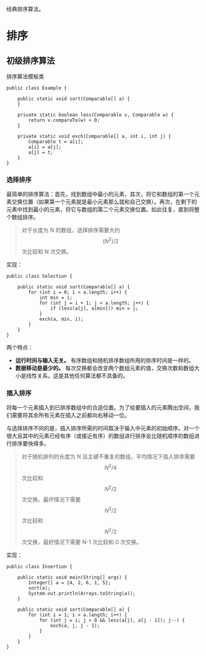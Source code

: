 
经典排序算法。




# 排序

## 初级排序算法

排序算法模板类

```
public class Example {

    public static void sort(Comparable[] a) {
    }

    private static boolean less(Comparable v, Comparable w) {
        return v.compareTo(w) < 0;
    }

    private static void exch(Comparable[] a, int i, int j) {
        Comparable t = a[i];
        a[i] = a[j];
        a[j] = t;
    }
}
```

### 选择排序

最简单的排序算法：首先，找到数组中最小的元素，其次，将它和数组的第一个元素交换位置（如果第一个元素就是最小元素那么就和自己交换）。再次，在剩下的元素中找到最小的元素，将它与数组的第二个元素交换位置。如此往复，直到将整个数组排序。

> 对于长度为 N 的数组，选择排序需要大约 $$(N^2)/2$$ 次比较和 N 次交换。

实现：

```
public class Selection {

    public static void sort(Comparable[] a) {
        for (int i = 0; i < a.length; i++) {
            int min = i;
            for (int j = i + 1; j < a.length; j++) {
                if (less(a[j], a[min])) min = j;
            }
            exch(a, min, i);
        }
    }
}
```

两个特点：

* **运行时间与输入无关。** 有序数组和随机排序数组所用的排序时间是一样的。
* **数据移动是最少的。** 每次交换都会改变两个数组元素的值，交换次数和数组大小是线性关系。这是其他任何算法都不具备的。

### 插入排序

将每一个元素插入到已排序数组中的合适位置。为了给要插入的元素腾出空间，我们需要将其余所有元素在插入之前都向右移动一位。

与选择排序不同的是，插入排序所需的时间取决于输入中元素的初始顺序。对一个很大且其中的元素已经有序（或接近有序）的数组进行排序会比随机顺序的数组进行排序要快得多。

> 对于随机排列的长度为 N 且主键不重复的数组，平均情况下插入排序需要 $$N^2/4$$ 次比较和 $$N^2/2$$ 次交换。最坏情况下需要 $$N^2/2$$ 次比较和 $$N^2/2$$ 次交换，最好情况下需要 N-1 次比较和 0 次交换。

实现：

```
public class Insertion {

    public static void main(String[] args) {
        Integer[] a = {4, 2, 6, 1, 5};
        sort(a);
        System.out.println(Arrays.toString(a));
    }

    public static void sort(Comparable[] a) {
        for (int i = 1; i < a.length; i++) {
            for (int j = i; j > 0 && less(a[j], a[j - 1]); j--) {
                exch(a, j, j - 1);
            }
        }
    }
}
```
